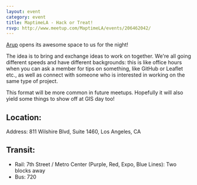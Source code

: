 ```yaml
---
layout: event
category: event
title: MaptimeLA - Hack or Treat!
rsvp: http://www.meetup.com/MaptimeLA/events/206462042/
---
```

[Arup](http://www.arup.com) opens its awesome space to us for the night!

The idea is to bring and exchange ideas to work on together.  We're all going different speeds and have different backgrounds:  this is like office hours when you can ask a member for tips on something, like GitHub or Leaflet etc., as well as connect with someone who is interested in working on the same type of project.

This format will be more common in future meetups.  Hopefully it will also yield some things to show off at GIS day too!

## Location:
Address:
811 Wilshire Blvd, Suite 1460, Los Angeles, CA
<script src="https://embed.github.com/view/geojson/maptimeLA/maptimela.github.io/master/arup.geojson"></script>


## Transit:
- Rail: 7th Street / Metro Center (Purple, Red, Expo, Blue Lines): Two blocks away
- Bus: 720


